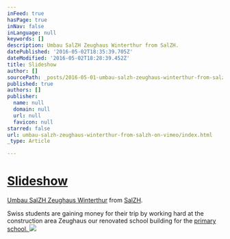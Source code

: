 ```yaml
---
inFeed: true
hasPage: true
inNav: false
inLanguage: null
keywords: []
description: Umbau SalZH Zeughaus Winterthur from SalZH.
datePublished: '2016-05-02T18:35:39.705Z'
dateModified: '2016-05-02T18:28:39.452Z'
title: Slideshow
author: []
sourcePath: _posts/2016-05-01-umbau-salzh-zeughaus-winterthur-from-salzh-on-vimeo.md
published: true
authors: []
publisher:
  name: null
  domain: null
  url: null
  favicon: null
starred: false
url: umbau-salzh-zeughaus-winterthur-from-salzh-on-vimeo/index.html
_type: Article

---
```

# [Slideshow][0]

[Umbau SalZH Zeughaus Winterthur][0] from [SalZH][1].

Swiss students are gaining money for their trip by working hard at the construction area Zeughaus our renovated school building for the [primary school. ][2]
![](https://the-grid-user-content.s3-us-west-2.amazonaws.com/7fa2f518-f8a1-44c8-919c-e43805b27224.jpg)

[0]: https://vimeo.com/164890016
[1]: https://vimeo.com/user6828478
[2]: www.salzh.ch